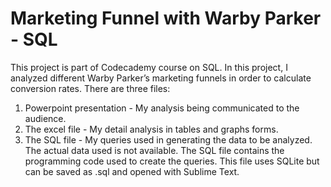 # Marketing Funnel with Warby Parker - SQL

This project is part of Codecademy course on SQL. 
In this project, I analyzed different Warby Parker’s marketing funnels in order to calculate conversion rates.
There are three files:
  1) Powerpoint presentation - My analysis being communicated to the audience.
  2) The excel file - My detail analysis in tables and graphs forms.
  3) The SQL file - My queries used in generating the data to be analyzed. The actual data used is not available. The SQL file contains the programming code used to create the queries. This file uses SQLite but can be saved as .sql and opened with Sublime Text. 
  
 
